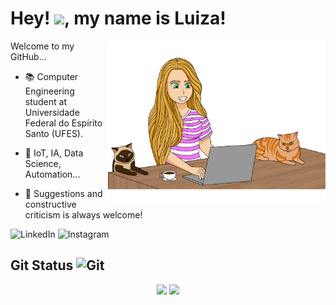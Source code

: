 <h1 align="left">
   Hey! <img src = "https://raw.githubusercontent.com/MartinHeinz/MartinHeinz/master/wave.gif" width=35>, my name is Luiza!
</h1>

<p align="left">
   
<img src="luiza-editado-2.png" min-width="400px" max-width="350px" width="350px" align="right">
   
Welcome to my GitHub...
 
 - 📚 Computer Engineering student at Universidade Federal do Espírito Santo (UFES).

 - 🌱 IoT, IA, Data Science, Automation...

 - 💬 Suggestions and constructive criticism is always welcome!

 ![LinkedIn](https://img.shields.io/badge/LinkedIn-b85614?style=for-the-badge&logo=linkedin&logoColor=white)
 ![Instagram](https://img.shields.io/badge/Instagram-b85614?style=for-the-badge&logo=instagram&logoColor=white)
 
 ## Git Status <img src="https://media.giphy.com/media/W5eoZHPpUx9sapR0eu/giphy.gif" width=30 alt="Git"/>
<p align='center' gap='30px'>
  <a><img src="https://github-readme-stats.vercel.app/api?username=luizalaquini&show_icons=true&count_private=true&theme=dark" width=380></a>
  <a><img src="https://github-readme-stats.vercel.app/api/top-langs/?username=luizalaquini&layout=compact&theme=dark" width=310></a>
</p>
